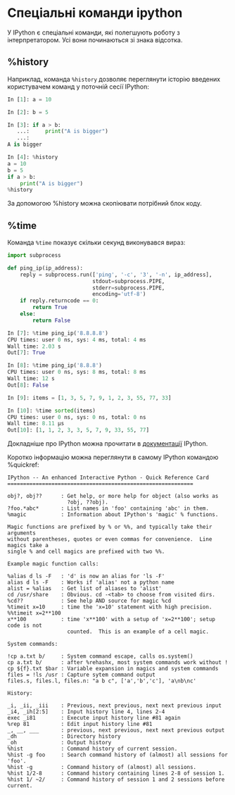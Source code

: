 # Спеціальні команди ipython

У IPython є спеціальні команди, які полегшують роботу з інтерпретатором. Усі
вони починаються зі знака відсотка.


## %history

Наприклад, команда ``%history`` дозволяє переглянути історію введених користувачем
команд у поточній сесії IPython:

```python
In [1]: a = 10

In [2]: b = 5

In [3]: if a > b:
   ...:     print("A is bigger")
   ...:
A is bigger

In [4]: %history
a = 10
b = 5
if a > b:
    print("A is bigger")
%history
```

За допомогою %history можна скопіювати потрібний блок коду.


## %time

Команда ``%time`` показує скільки секунд виконувався вираз:

```python
import subprocess

def ping_ip(ip_address):
    reply = subprocess.run(['ping', '-c', '3', '-n', ip_address],
                           stdout=subprocess.PIPE,
                           stderr=subprocess.PIPE,
                           encoding='utf-8')
    if reply.returncode == 0:
        return True
    else:
        return False

In [7]: %time ping_ip('8.8.8.8')
CPU times: user 0 ns, sys: 4 ms, total: 4 ms
Wall time: 2.03 s
Out[7]: True

In [8]: %time ping_ip('8.8.8')
CPU times: user 0 ns, sys: 8 ms, total: 8 ms
Wall time: 12 s
Out[8]: False

In [9]: items = [1, 3, 5, 7, 9, 1, 2, 3, 55, 77, 33]

In [10]: %time sorted(items)
CPU times: user 0 ns, sys: 0 ns, total: 0 ns
Wall time: 8.11 µs
Out[10]: [1, 1, 2, 3, 3, 5, 7, 9, 33, 55, 77]
```



Докладніше про IPython можна прочитати в [документації](http://ipython.readthedocs.io/en/stable/index.html) IPython.

Коротко інформацію можна переглянути в самому IPython командою %quickref:

```
IPython -- An enhanced Interactive Python - Quick Reference Card
===========================================================

obj?, obj??      : Get help, or more help for object (also works as
                   ?obj, ??obj).
?foo.*abc*       : List names in 'foo' containing 'abc' in them.
%magic           : Information about IPython's 'magic' % functions.

Magic functions are prefixed by % or %%, and typically take their arguments
without parentheses, quotes or even commas for convenience.  Line magics take a
single % and cell magics are prefixed with two %%.

Example magic function calls:

%alias d ls -F   : 'd' is now an alias for 'ls -F'
alias d ls -F    : Works if 'alias' not a python name
alist = %alias   : Get list of aliases to 'alist'
cd /usr/share    : Obvious. cd -<tab> to choose from visited dirs.
%cd??            : See help AND source for magic %cd
%timeit x=10     : time the 'x=10' statement with high precision.
%%timeit x=2**100
x**100           : time 'x**100' with a setup of 'x=2**100'; setup code is not
                   counted.  This is an example of a cell magic.

System commands:

!cp a.txt b/     : System command escape, calls os.system()
cp a.txt b/      : after %rehashx, most system commands work without !
cp ${f}.txt $bar : Variable expansion in magics and system commands
files = !ls /usr : Capture sytem command output
files.s, files.l, files.n: "a b c", ['a','b','c'], 'a\nb\nc'

History:

_i, _ii, _iii    : Previous, next previous, next next previous input
_i4, _ih[2:5]    : Input history line 4, lines 2-4
exec _i81        : Execute input history line #81 again
%rep 81          : Edit input history line #81
_, __, ___       : previous, next previous, next next previous output
_dh              : Directory history
_oh              : Output history
%hist            : Command history of current session.
%hist -g foo     : Search command history of (almost) all sessions for 'foo'.
%hist -g         : Command history of (almost) all sessions.
%hist 1/2-8      : Command history containing lines 2-8 of session 1.
%hist 1/ ~2/     : Command history of session 1 and 2 sessions before current.
```
